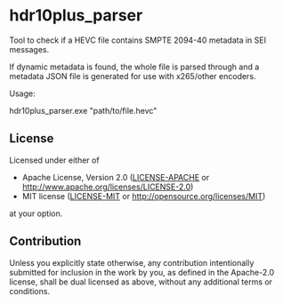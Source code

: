 # hdr10plus_parser
Tool to check if a HEVC file contains SMPTE 2094-40 metadata in SEI 
messages.

If dynamic metadata is found, the whole file is parsed through and a 
metadata JSON file is generated for use with x265/other encoders.

Usage:

hdr10plus_parser.exe "path/to/file.hevc"

## License

Licensed under either of

 * Apache License, Version 2.0
   ([LICENSE-APACHE](LICENSE-APACHE) or 
http://www.apache.org/licenses/LICENSE-2.0)
 * MIT license
   ([LICENSE-MIT](LICENSE-MIT) or http://opensource.org/licenses/MIT)

at your option.

## Contribution

Unless you explicitly state otherwise, any contribution intentionally 
submitted
for inclusion in the work by you, as defined in the Apache-2.0 license, 
shall be
dual licensed as above, without any additional terms or conditions.
